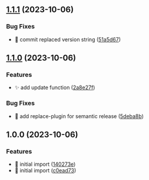 ## [1.1.1](https://github.com/AnotherStranger/conda-poetry-dev-setup/compare/v1.1.0...v1.1.1) (2023-10-06)


### Bug Fixes

* :green_heart: commit replaced version string ([51a5d67](https://github.com/AnotherStranger/conda-poetry-dev-setup/commit/51a5d67eb74e0b256daedb1fd71ff5d8b5a12408))

## [1.1.0](https://github.com/AnotherStranger/conda-poetry-dev-setup/compare/v1.0.0...v1.1.0) (2023-10-06)


### Features

* :sparkles: add update function ([2a8e27f](https://github.com/AnotherStranger/conda-poetry-dev-setup/commit/2a8e27f819d84c74adb931ec67b90b0ed85f27c8))


### Bug Fixes

* :green_heart: add replace-plugin for semantic release ([5deba8b](https://github.com/AnotherStranger/conda-poetry-dev-setup/commit/5deba8bb3509bb58372fd459185560c0c5d7b1cb))

## 1.0.0 (2023-10-06)


### Features

* :tada: initial import ([140273e](https://github.com/AnotherStranger/conda-poetry-dev-setup/commit/140273e7e23791d02f65c9b1c7d42ca32b58007f))
* :tada: initial import ([c0ead73](https://github.com/AnotherStranger/conda-poetry-dev-setup/commit/c0ead733ffadf2bdaa42e4dc35b41df58bb0a6c3))
